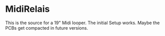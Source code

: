 # MidiRelais
This is the source for a 19" Midi looper.
The initial Setup works. Maybe the PCBs get compacted in future versions.
